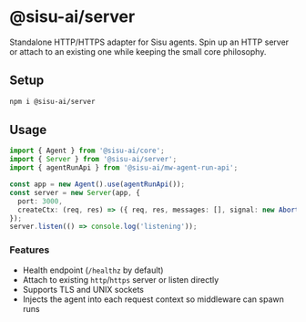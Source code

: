 # @sisu-ai/server

Standalone HTTP/HTTPS adapter for Sisu agents. Spin up an HTTP server or attach to an existing one while keeping the small core philosophy.

## Setup

```bash
npm i @sisu-ai/server
```

## Usage

```ts
import { Agent } from '@sisu-ai/core';
import { Server } from '@sisu-ai/server';
import { agentRunApi } from '@sisu-ai/mw-agent-run-api';

const app = new Agent().use(agentRunApi());
const server = new Server(app, {
  port: 3000,
  createCtx: (req, res) => ({ req, res, messages: [], signal: new AbortController().signal })
});
server.listen(() => console.log('listening'));
```

### Features

- Health endpoint (`/healthz` by default)
- Attach to existing `http`/`https` server or listen directly
- Supports TLS and UNIX sockets
- Injects the agent into each request context so middleware can spawn runs
